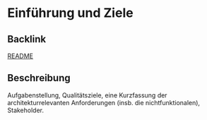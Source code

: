 # Einführung und Ziele

## Backlink
[README](/README.md)

## Beschreibung
Aufgabenstellung, Qualitätsziele, eine Kurzfassung der architekturrelevanten Anforderungen (insb. die nichtfunktionalen), Stakeholder.
